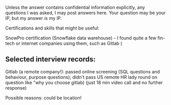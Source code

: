 Unless the answer contains confidential information explicitly, any questions I was asked, I may post answers here. Your question may be your IP, but my answer is my IP.

Certifications and skills that might be useful:

SnowPro certification (Snowflake data warehouse) - I found quite a few fin-tech or internet companies using them, such as Gitlab (

## Selected interview records:

Gitlab (a remote company!): 
passed online screening (SQL questions and behaviour, purpose questions);
didn't pass US remote HR lady round on question like "why you choose gitlab) (just 18 min video call and no further response)

Possible reasons: could be location!


